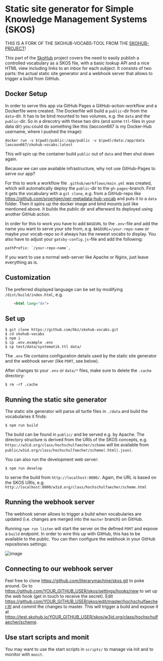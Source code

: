# Static site generator for Simple Knowledge Management Systems (SKOS)

THIS IS A FORK OF THE SKOHUB-VOCABS-TOOL FROM THE [SKOHUB-PROJECT](http://skohub.io)!

This part of the [SkoHub](http://skohub.io) project covers the need to easily publish a controlled vocabulary as a SKOS file, with a basic lookup API and a nice HTML view including links to an inbox for each subject. It consists of two parts: the actual static site generator and a webhook server that allows to trigger a build from GitHub.

## Docker Setup

In order to serve this app via GitHub Pages a GitHub-action-workflow and a Dockerfile were created. The Dockerfile will build a `public`-dir from the `data`-dir. It has to be bind mounted to two volumes, e.g. the `data` and the `public`-dir. So in a direcotry with these two dirs (and some `ttl`-files in your data dir) you could do something like this (laocoon667 is my Docker-Hub username, where I pushed the image):

`docker run -v $(pwd)/public:/app/public -v $(pwd)/data:/app/data laocoon667/skohub-vocabs:latest`

This will spin up the container build `public` out of `data` and then shut down again.

Because we can use available infrastructure, why not use GitHub-Pages to serve our app?

For this to work a workflow file `.github/workflows/main.yml` was created, which will automatically deploy the `public`-dir to the `gh-pages`-branch. First it gets the vocabulary with a `git clone`, e.g. from a GitHub-repo like <https://github.com/sroertgen/oer-metadata-hub-vocab> and puts it to a `data` folder. Then it spins up the docker image and bind mounts just like mentioned above. It builds the public dir and afterward its deployed using another GitHub action.

In order for this to work you have to add `BASEURL` to the `.env`-file and add the name you want to serve your site from, e.g. `BASEURL=/your-repo-name` or maybe your vocab-repo so it always has the newest vocabs to display. You also have to adjust your `gatsby-config.js`-file and add the following:

    pathPrefix: `/your-repo-name`,

If you want to use a normal web-server like Apache or Nginx, just leave everything as is.

## Customization

The preferred displayed language can be set by modifying `/dist/build/index.html`, e.g.

```html
    <html lang="de">
```


## Set up

    $ git clone https://github.com/hbz/skohub-vocabs.git
    $ cd skohub-vocabs
    $ npm i
    $ cp .env.example .env
    $ cp test/data/systematik.ttl data/

The `.env` file contains configuration details used by the static site generator and the webhook server (like `PORT`, see below).

After changes to your `.env` or `data/*` files, make sure to delete the `.cache` directory:

    $ rm -rf .cache

## Running the static site generator

The static site generator will parse all turtle files in `./data` and build the vocabularies it finds:

    $ npm run build

The build can be found in `public/` and be served e.g. by Apache. The directory structure is derived from the URIs of the SKOS concepts, e.g. `https://w3id.org/class/hochschulfaecher/scheme` will be available from `public/w3id.org/class/hochschulfaecher/scheme(.html|.json)`.

You can also run the development web server:

    $ npm run develop

to serve the build from `http://localhost:8000/`. Again, the URL is based on the SKOS URIs, e.g. `http://localhost:8000/w3id.org/class/hochschulfaecher/scheme.html`

## Running the webhook server

The webhook server allows to trigger a build when vocabularies are updated (i.e. changes are merged into the `master` branch) on GitHub.

Running `npm run listen` will start the server on the defined `PORT` and expose a `build` endpoint. In order to wire this up with GitHub, this has to be available to the public. You can then configure the webhook in your GitHub repositories settings:

![image](https://user-images.githubusercontent.com/149825/62695510-c756b880-b9d6-11e9-86a9-0c4dcd6bc2cd.png)

## Connecting to our webhook server

Feel free to clone https://github.com/literarymachine/skos.git to poke around. Go to https://github.com/YOUR_GITHUB_USER/skos/settings/hooks/new to set up the web hook (get in touch to receive the secret). Edit https://github.com/YOUR_GITHUB_USER/skos/edit/master/hochschulfaecher.ttl and commit the changes to master. This will trigger a build and expose it at https://test.skohub.io/YOUR_GITHUB_USER/skos/w3id.org/class/hochschulfaecher/scheme.

## Use start scripts and monit
You may want to use the start scripts in `scripts/` to manage via init and to monitor with `monit`.
